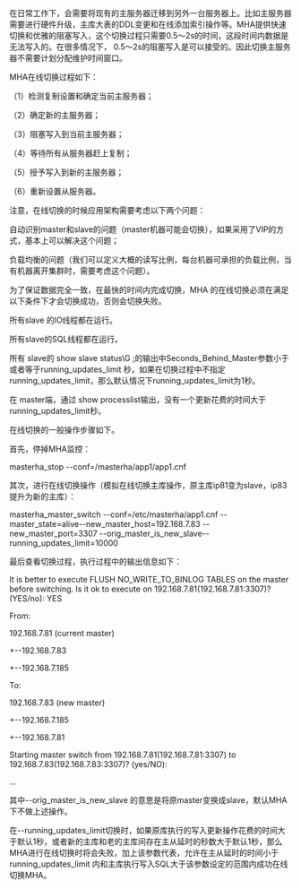 

在日常工作下，会需要将现有的主服务器迁移到另外一台服务器上。比如主服务器需要进行硬件升级，主库大表的DDL变更和在线添加索引操作等。MHA提供快速切换和优雅的阻塞写入，这个切换过程只需要0.5～2s的时间，这段时间内数据是无法写入的。在很多情况下， 0.5～2s的阻塞写入是可以接受的。因此切换主服务器不需要计划分配维护时间窗口。

MHA在线切换过程如下：

（1）检测复制设置和确定当前主服务器；

（2）确定新的主服务器；

（3）阻塞写入到当前主服务器；

（4）等待所有从服务器赶上复制；

（5）授予写入到新的主服务器；

（6）重新设置从服务器。

注意，在线切换的时候应用架构需要考虑以下两个问题：

自动识别master和slave的问题（master机器可能会切换），如果采用了VIP的方式，基本上可以解决这个问题；

负载均衡的问题（我们可以定义大概的读写比例，每台机器可承担的负载比例，当有机器离开集群时，需要考虑这个问题）。

为了保证数据完全一致，在最快的时间内完成切换，MHA 的在线切换必须在满足以下条件下才会切换成功，否则会切换失败。

所有slave 的IO线程都在运行。

所有slave的SQL线程都在运行。

所有 slave的 show slave status\G ;的输出中Seconds_Behind_Master参数小于或者等于running_updates_limit 秒，如果在切换过程中不指定 running_updates_limit，那么默认情况下running_updates_limit为1秒。

在 master端，通过 show processlist输出，没有一个更新花费的时间大于 running_updates_limit秒。

在线切换的一般操作步骤如下。

首先，停掉MHA监控：

masterha_stop --conf=/masterha/app1/app1.cnf

其次，进行在线切换操作（模拟在线切换主库操作，原主库ip81变为slave，ip83提升为新的主库）：

masterha_master_switch --conf=/etc/masterha/app1.cnf --master_state=alive--new_master_host=192.168.7.83 --new_master_port=3307 --orig_master_is_new_slave--running_updates_limit=10000

最后查看切换过程，执行过程中的输出信息如下：

It is better to execute FLUSH NO_WRITE_TO_BINLOG TABLES on the master before switching. Is it ok to execute on 192.168.7.81(192.168.7.81:3307)? (YES/no): YES

From:

192.168.7.81 (current master)

+--192.168.7.83

+--192.168.7.185

To:

192.168.7.83 (new master)

+--192.168.7.185

+--192.168.7.81

Starting master switch from 192.168.7.81(192.168.7.81:3307) to 192.168.7.83(192.168.7.83:3307)? (yes/NO):

…

其中--orig_master_is_new_slave 的意思是将原master变换成slave，默认MHA下不做上述操作。

在--running_updates_limit切换时，如果原库执行的写入更新操作花费的时间大于默认1秒，或者新的主库和老的主库间存在主从延时的秒数大于默认1秒，那么MHA进行在线切换时将会失败，加上该参数代表，允许在主从延时的时间小于 running_updates_limit 内和主库执行写入SQL大于该参数设定的范围内成功在线切换MHA。



